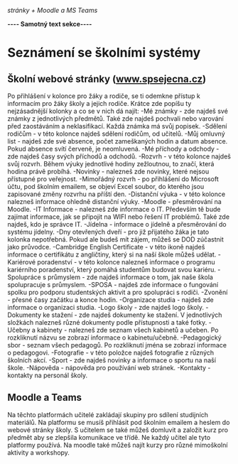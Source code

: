 *stránky + Moodle a MS Teams*

**---- Samotný text sekce----**

# Seznámení se školními systémy

## Školní webové stránky (www.spsejecna.cz)
Po přihlášení v kolonce pro žáky a rodiče, se ti odemkne přístup k informacím pro žáky školy a jejich rodiče. Krátce zde popíšu ty nejzásadnější kolonky a co se v nich dá najít:
-Mé známky - zde najdeš své známky z jednotlivých předmětů. Také zde najdeš pochvali nebo varování před zaostáváním a neklasifikací. Každá známka má svůj popisek.
-Sdělení rodičům - v této kolonce najdeš sdělení rodičům, od učitelů.
-Můj omluvný list - najdeš zde své absence, počet zameškaných hodin a datum absence. Pokud absence svítí červeně, je neomluvená.
-Mé příchody a odchody - zde najdeš časy svých příchodů a odchodů.
-Rozvrh - v této kolonce najdeš svůj rozvrh. Během výuky jednotlivé hodiny zežloutnou, to značí, která hodina právě probíhá.
-Novinky - nalezneš zde novinky, které nejsou přístupné pro veřejnost.
-Mimořádný rozvrh - po přihlášení do Microsoft účtu, pod školním emailem, se objeví Excel soubor, do kterého jsou zapisované změny rozvrhu na příští den. 
-Distanční výuka - v této kolonce nalezneš informace ohledně distanční výuky.
-Moodle - přesměrování na Moodle.
-IT Informace - nalezneš zde informace o IT. Především tě bude zajímat informace, jak se připojit na WIFI nebo řešení IT problémů. Také zde najdeš, kdo je správce IT.
-Jídelna - informace o jídelně a přesměrování do systému jídelny.
-Dny otevřených dveří - pro již přijatého žáka je tato kolonka nepotřebná. Pokud ale budeš mít zájem, můžeš se DOD zúčastnit jako průvodce.
-Cambridge English Certificate - v této ikoně najdeš informace o certifikátu z angličtiny, který si na naší škole můžeš udělat.
-Kariérové poradenství - v této kolonce nalezneš informace o programu kariérního poradenství, který pomáhá studentům budovat svou kariéru.
-Spolupráce s průmyslem - zde najdeš informace o tom, jak naše škola spolupracuje s průmyslem.
-SPOSA - najdeš zde informace o fungování spolku pro podporu studentských aktivit a pro spolupráci s rodiči.
-Zvonění - přesné časy začátku a konce hodin.
-Organizace studia - najdeš zde informace o organizaci studia.
-Logo školy - zde najdeš logo školy.
-Dokumenty ke stažení - zde najdeš dokumenty ke stažení. V jednotlivých složkách nalezneš různé dokumenty podle přístupnosti a také fotky.
-Učebny a kabinety - nalezneš zde seznam všech kabinetů a učeben. Po rozkliknutí názvu se zobrazí informace o kabinetu/učebně.
-Pedagogický sbor - seznam všech pedagogů. Po rozkliknutí jména se zobrazí informace o pedagogovi.
-Fotografie - v této položce najdeš fotografie z různých školních akcí.
-Sport - zde najdeš novinky a informace o sportu na naší škole.
-Nápověda - nápověda pro používání web stránek. 
-Kontakty - kontakty na personál školy.

## Moodle a Teams
Na těchto platformách učitelé zakládají skupiny pro sdílení studijních materiálů. Na platformu se musíš přihlásit pod školním emailem a heslem do webové stránky školy.
S učitelem se také můžeš domluvit a založit kurz pro předmět aby se zlepšila komunikace ve třídě. Ne každý učitel ale tyto platformy používá. Na moodle také můžeš najít kurzy pro různé mimoškolní aktivity a workshopy.